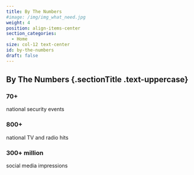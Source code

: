 ```yaml
---
title: By The Numbers
#image: /img/img_what_need.jpg
weight: 4
position: align-items-center
section_categories:
  - Home
size: col-12 text-center
id: by-the-numbers
draft: false
---
```

## By The Numbers {.sectionTitle .text-uppercase}

<div class="row">
  <div class="col-12 col-md-4 mb-4">
    <div class="card h-100 text-center">
      <div class="card-body">
        <h3 class="card-title">70+</h3>
        <p class="card-text">national security events</p>
      </div>
    </div>
  </div>
  <div class="col-12 col-md-4 mb-4">
    <div class="card h-100 text-center">
      <div class="card-body">
        <h3 class="card-title">800+</h3>
        <p class="card-text">national TV and radio hits</p>
      </div>
    </div>
  </div>
  <div class="col-12 col-md-4 mb-4">
    <div class="card h-100 text-center">
      <div class="card-body">
        <h3 class="card-title">300+ million</h3>
        <p class="card-text">social media impressions</p>
      </div>
    </div>
  </div>
</div>
